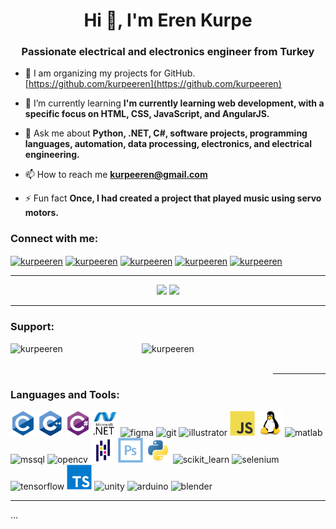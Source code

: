 

<h1 align="center">Hi 👋, I'm Eren Kurpe</h1>
<h3 align="center">Passionate electrical and electronics engineer from Turkey</h3>

- 🔭 I am organizing my projects for GitHub. [https://github.com/kurpeeren](https://github.com/kurpeeren)

- 🌱 I’m currently learning **I'm currently learning web development, with a specific focus on HTML, CSS, JavaScript, and AngularJS.**

- 💬 Ask me about **Python, .NET, C#, software projects, programming languages, automation, data processing, electronics, and electrical engineering.**

- 📫 How to reach me **kurpeeren@gmail.com**

- ⚡ Fun fact **Once, I had created a project that played music using servo motors.**

<h3 align="left">Connect with me:</h3>
<p align="left">

<!--<a href="https://twitter.com/kurpeeren" target="blank"><img align="center" src="https://raw.githubusercontent.com/rahuldkjain/github-profile-readme-generator/master/src/images/icons/Social/twitter.svg" alt="kurpeeren" height="30" width="40" /></a>
      -->
<a href="https://www.linkedin.com/in/erenkurpe" target="blank"><img align="center" src="https://raw.githubusercontent.com/rahuldkjain/github-profile-readme-generator/master/src/images/icons/Social/linked-in-alt.svg" alt="kurpeeren" height="30" width="40" /></a>
<a href="https://instagram.com/kurpeeren" target="blank"><img align="center" src="https://raw.githubusercontent.com/rahuldkjain/github-profile-readme-generator/master/src/images/icons/Social/instagram.svg" alt="kurpeeren" height="30" width="40" /></a>
<a href="https://www.youtube.com/channel/UChoON9m4Xad-33uNyuRAHqg" target="blank"><img align="center" src="https://raw.githubusercontent.com/rahuldkjain/github-profile-readme-generator/master/src/images/icons/Social/youtube.svg" alt="kurpeeren" height="30" width="40" /></a>
<a href="https://www.hackerrank.com/kurpeeren" target="blank"><img align="center" src="https://raw.githubusercontent.com/rahuldkjain/github-profile-readme-generator/master/src/images/icons/Social/hackerrank.svg" alt="kurpeeren" height="30" width="40" /></a>
<a href="https://dev.to/kurpeeren" target="blank"><img align="center" src="https://raw.githubusercontent.com/rahuldkjain/github-profile-readme-generator/master/src/images/icons/Social/devto.svg" alt="kurpeeren" height="30" width="40" /></a>
</p>

***

<p align="center">
  <img height="180em" src="https://github-readme-stats.vercel.app/api?username=kurpeeren&theme=tokyonight&show_icons=true&count_private=true" />
  <img height="180em" src="https://github-readme-stats-eight-theta.vercel.app/api/top-langs/?username=kurpeeren&layout=compact&langs_count=8&theme=tokyonight" />
</p>

***

<h3 align="left">Support:</h3>
<p><a href="https://www.buymeacoffee.com/kurpeeren"> <img align="left" src="https://cdn.buymeacoffee.com/buttons/v2/default-yellow.png" height="50" width="210" alt="kurpeeren" /></a><a href="https://ko-fi.com/kurpeeren"> <img align="left" src="https://cdn.ko-fi.com/cdn/kofi3.png?v=3" height="50" width="210" alt="kurpeeren" /></a></p><br><br>


***

<div class="logos">
    <h3 >Languages and Tools:</h3>
    <p class="logolist">
      <a href="https://www.cprogramming.com/" style="text-decoration: none;" target="_blank" rel="noreferrer">
        <img src="https://raw.githubusercontent.com/devicons/devicon/master/icons/c/c-original.svg" alt="c" width="40" height="40" />
      </a>
      <a href="https://www.w3schools.com/cpp/" style="text-decoration: none;" target="_blank" rel="noreferrer">
        <img src="https://raw.githubusercontent.com/devicons/devicon/master/icons/cplusplus/cplusplus-original.svg" alt="cplusplus" width="40" height="40" />
      </a>
      <a href="https://www.w3schools.com/cs/" style="text-decoration: none;" target="_blank" rel="noreferrer">
        <img src="https://raw.githubusercontent.com/devicons/devicon/master/icons/csharp/csharp-original.svg" alt="csharp" width="40" height="40" />
      </a>
      <a href="https://dotnet.microsoft.com/" style="text-decoration: none;" target="_blank" rel="noreferrer">
        <img src="https://raw.githubusercontent.com/devicons/devicon/master/icons/dot-net/dot-net-original-wordmark.svg" alt="dotnet" width="40" height="40" />
      </a>
      <a href="https://www.figma.com/" style="text-decoration: none;" target="_blank" rel="noreferrer">
        <img src="https://www.vectorlogo.zone/logos/figma/figma-icon.svg" alt="figma" width="40" height="40" />
      </a>
      <a href="https://git-scm.com/" style="text-decoration: none;" target="_blank" rel="noreferrer">
        <img src="https://www.vectorlogo.zone/logos/git-scm/git-scm-icon.svg" alt="git" width="40" height="40" />
      </a>
      <a href="https://www.adobe.com/in/products/illustrator.html" style="text-decoration: none;" target="_blank" rel="noreferrer">
        <img src="https://www.vectorlogo.zone/logos/adobe_illustrator/adobe_illustrator-icon.svg" alt="illustrator" width="40" height="40" />
      </a>
      <a href="https://developer.mozilla.org/en-US/docs/Web/JavaScript" style="text-decoration: none;" target="_blank" rel="noreferrer">
        <img src="https://raw.githubusercontent.com/devicons/devicon/master/icons/javascript/javascript-original.svg" alt="javascript" width="40" height="40" />
      </a>
      <a href="https://www.linux.org/" style="text-decoration: none;" target="_blank" rel="noreferrer">
        <img src="https://raw.githubusercontent.com/devicons/devicon/master/icons/linux/linux-original.svg" alt="linux" width="40" height="40" />
      </a>
      <a href="https://www.mathworks.com/" style="text-decoration: none;" target="_blank" rel="noreferrer">
        <img src="https://upload.wikimedia.org/wikipedia/commons/2/21/Matlab_Logo.png" alt="matlab" width="40" height="40" />
      </a>
      <a href="https://www.microsoft.com/en-us/sql-server" style="text-decoration: none;" target="_blank" rel="noreferrer">
        <img src="https://www.svgrepo.com/show/303229/microsoft-sql-server-logo.svg" alt="mssql" width="40" height="40" />
      </a>
      <a href="https://opencv.org/" style="text-decoration: none;" target="_blank" rel="noreferrer">
        <img src="https://www.vectorlogo.zone/logos/opencv/opencv-icon.svg" alt="opencv" width="40" height="40" />
      </a>
      <a href="https://pandas.pydata.org/" style="text-decoration: none;" target="_blank" rel="noreferrer">
        <img src="https://raw.githubusercontent.com/devicons/devicon/2ae2a900d2f041da66e950e4d48052658d850630/icons/pandas/pandas-original.svg" alt="pandas" width="40" height="40" />
      </a>
      <a href="https://www.photoshop.com/en" style="text-decoration: none;" target="_blank" rel="noreferrer">
        <img src="https://raw.githubusercontent.com/devicons/devicon/master/icons/photoshop/photoshop-line.svg" alt="photoshop" width="40" height="40" />
      </a>
      <a href="https://www.python.org" style="text-decoration: none;" target="_blank" rel="noreferrer">
        <img src="https://raw.githubusercontent.com/devicons/devicon/master/icons/python/python-original.svg" alt="python" width="40" height="40" />
      </a>
      <a href="https://scikit-learn.org/" style="text-decoration: none;" target="_blank" rel="noreferrer">
        <img src="https://upload.wikimedia.org/wikipedia/commons/0/05/Scikit_learn_logo_small.svg" alt="scikit_learn" width="40" height="40" />
      </a>
      <a href="https://www.selenium.dev" style="text-decoration: none;" target="_blank" rel="noreferrer">
        <img src="https://raw.githubusercontent.com/detain/svg-logos/780f25886640cef088af994181646db2f6b1a3f8/svg/selenium-logo.svg" alt="selenium" width="40" height="40" />
      </a>
      <a href="https://www.tensorflow.org" style="text-decoration: none;" target="_blank" rel="noreferrer">
        <img src="https://www.vectorlogo.zone/logos/tensorflow/tensorflow-icon.svg" alt="tensorflow" width="40" height="40" />
      </a>
      <a href="https://www.typescriptlang.org/" style="text-decoration: none;" target="_blank" rel="noreferrer">
        <img src="https://raw.githubusercontent.com/devicons/devicon/master/icons/typescript/typescript-original.svg" alt="typescript" width="40" height="40" />
      </a>
      <a href="https://unity.com/" style="text-decoration: none;" target="_blank" rel="noreferrer">
        <img src="https://www.vectorlogo.zone/logos/unity3d/unity3d-icon.svg" alt="unity" width="40" height="40" />
      </a>
      <a href="https://www.arduino.cc/" style="text-decoration: none;" target="_blank" rel="noreferrer">
        <img src="https://cdn.worldvectorlogo.com/logos/arduino-1.svg" alt="arduino" width="40" height="40" />
      </a>
      <a href="https://www.blender.org/" style="text-decoration: none;" target="_blank" rel="noreferrer">
        <img src="https://download.blender.org/branding/community/blender_community_badge_white.svg" alt="blender" width="40" height="40" />
      </a>
    </p>
  </div>

***

...

